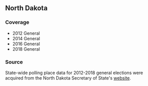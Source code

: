 ## North Dakota

### Coverage

- 2012 General
- 2014 General
- 2016 General
- 2018 General

### Source

State-wide polling place data for 2012-2018 general elections were acquired from the North Dakota Secretary of State's [website](https://vip.sos.nd.gov/PortalListDetails.aspx?ptlhPKID=51&ptlPKID=7).